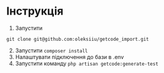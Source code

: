 # Інструкція
1. Запустити
```
git clone git@github.com:oleksiiu/getcode_import.git
```
2. Запустити ```composer install```
3. Налаштувати підключення до бази в .env
4. Запустити команду ```php artisan getcode:generate-test```
